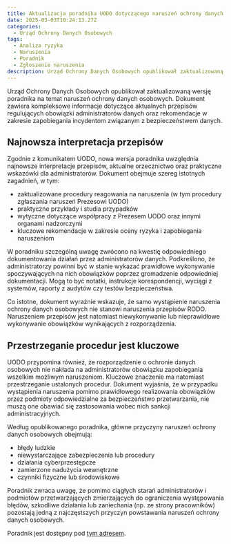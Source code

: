 ```yaml
---
title: Aktualizacja poradnika UODO dotyczącego naruszeń ochrony danych osobowych
date: 2025-03-03T10:24:13.27Z
categories:
  - Urząd Ochrony Danych Osobowych
tags:
  - Analiza ryzyka
  - Naruszenia
  - Poradnik
  - Zgłoszenie naruszenia
description: Urząd Ochrony Danych Osobowych opublikował zaktualizowaną wersję poradnika na temat naruszeń ochrony danych osobowych.
---
```


Urząd Ochrony Danych Osobowych opublikował zaktualizowaną wersję poradnika na temat naruszeń ochrony danych osobowych. Dokument zawiera kompleksowe informacje dotyczące aktualnych przepisów regulujących obowiązki administratorów danych oraz rekomendacje w zakresie zapobiegania incydentom związanym z bezpieczeństwem danych.

## Najnowsza interpretacja przepisów

Zgodnie z komunikatem UODO, nowa wersja poradnika uwzględnia najnowsze interpretacje przepisów, aktualne orzecznictwo oraz praktyczne wskazówki dla administratorów. Dokument obejmuje szereg istotnych zagadnień, w tym:

- zaktualizowane procedury reagowania na naruszenia (w tym procedury zgłaszania naruszeń Prezesowi UODO)
- praktyczne przykłady i studia przypadków
- wytyczne dotyczące współpracy z Prezesem UODO oraz innymi organami nadzorczymi
- kluczowe rekomendacje w zakresie oceny ryzyka i zapobiegania naruszeniom

W poradniku szczególną uwagę zwrócono na kwestię odpowiedniego dokumentowania działań przez administratorów danych. Podkreślono, że administratorzy powinni być w stanie wykazać prawidłowe wykonywanie spoczywających na nich obowiązków poprzez gromadzenie odpowiedniej dokumentacji. Mogą to być notatki, instrukcje korespondencji, wyciągi z systemów, raporty z audytów czy testów bezpieczeństwa.

Co istotne, dokument wyraźnie wskazuje, że samo wystąpienie naruszenia ochrony danych osobowych nie stanowi naruszenia przepisów RODO. Naruszeniem przepisów jest natomiast niewykonywanie lub nieprawidłowe wykonywanie obowiązków wynikających z rozporządzenia.

## Przestrzeganie procedur jest kluczowe

UODO przypomina również, że rozporządzenie o ochronie danych osobowych nie nakłada na administratorów obowiązku zapobiegania wszelkim możliwym naruszeniom. Kluczowe znaczenie ma natomiast przestrzeganie ustalonych procedur. Dokument wyjaśnia, że w przypadku wystąpienia naruszenia pomimo prawidłowego realizowania obowiązków przez podmioty odpowiedzialne za bezpieczeństwo przetwarzania, nie muszą one obawiać się zastosowania wobec nich sankcji administracyjnych.

Według opublikowanego poradnika, główne przyczyny naruszeń ochrony danych osobowych obejmują:

- błędy ludzkie
- niewystarczające zabezpieczenia lub procedury
- działania cyberprzestępcze
- zamierzone nadużycia wewnętrzne
- czynniki fizyczne lub środowiskowe

Poradnik zwraca uwagę, że pomimo ciągłych starań administratorów i podmiotów przetwarzających zmierzających do ograniczenia występowania błędów, szkodliwe działania lub zaniechania (np. ze strony pracowników) pozostają jedną z najczęstszych przyczyn powstawania naruszeń ochrony danych osobowych.

Poradnik jest dostępny pod [tym adresem](https://uodo.gov.pl/pl/file/5686).